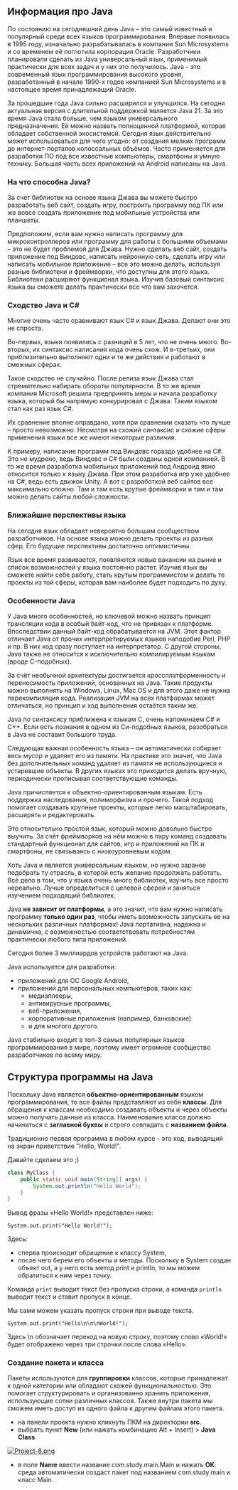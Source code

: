 ## Информация про Java
По состоянию на сегодняшний день Java – это самый известный и популярный среди всех языков программирования. Впервые появилась в 1995 году, изначально разрабатывалась в компании Sun Microsystems и со временем её поглотила корпорация Oracle. Разработчики планировали сделать из Java универсальный язык, применимый практически для всех задач и у них это получилось. 
Java - это современный язык программирования высокого уровня, разработанный в начале 1990-х годов компанией Sun Microsystems и в настоящее время принадлежащий Oracle.

За прошедшие года Java сильно расширился и улучшился. На сегодня актуальная версия с длительной поддержкой является Java 21. За это время Java стала больше, чем языком универсального предназначения. Её можно назвать полноценной платформой, которая обладает собственной экосистемой. Сегодня язык действительно может использоваться для чего угодно: от создания мелких программ до интернет-порталов колоссальных объёмов. Часто применяется для разработки ПО под все известные компьютеры, смартфоны и умную технику. Большая часть всех приложений на Android написаны на Java.

### На что способна Java?
За счет библиотек на основе языка Джава вы можете быстро разработать веб сайт, создать игру, построить программу под ПК или же вовсе создать приложение под мобильные устройства или планшеты.

Предположим, если вам нужно написать программу для микроконтроллеров или программу для работы с большими объемами  – это не будет проблемой для Джава. Нужно сделать веб сайт, создать приложение под Виндовс, написать нейронную сеть, сделать игру или написать мобильное приложение – все это можно делать, используя разные библиотеки и фреймворки, что доступны для этого языка. Библиотеки расширяют функционал языка. Изучив базовый синтаксис языка вы сможете делать практически все что вам захочется.

### Сходство Java и C#
Многие очень часто сравнивают язык C# и язык Джава. Делают они это не спроста. 

Во-первых, языки появились с разницей в 5 лет, что не очень много. 
Во-вторых, их синтаксис написания кода очень схож. 
И в-третьих, они приблизительно выполняют одни и те же действия и работают в смежных сферах.

Такое сходство не случайно. После релиза язык Джава стал стремительно набирать обороты популярности. В то же время компания Microsoft решила предпринять меры и начала разработку языка, который бы напрямую конкурировал с Джава. Таким языком стал как раз язык C#.

Их сравнение вполне оправдано, хотя при сравнении сказать что лучше – просто невозможно. Несмотря на схожий синтаксис и схожие сферы применения языки все же имеют некоторые различия.

К примеру, написание программ под Виндовс гораздо удобнее на С#. Это не мудрено, ведь Виндовс и С# были созданы одной компанией. В то же время разработка мобильных приложений под Андроид явно относится только к языку Джава. При этом разработка игр уже удобнее на C#, ведь есть движок Unity. А вот с разработкой веб сайтов все максимально сложно. Там и там есть крутые фреймворки и там и там можно делать сайты любой сложности.

### Ближайшие перспективы языка
На сегодня язык обладает невероятно большим сообществом разработчиков. На основе языка можно делать проекты из разных сфер. Его будущие перспективы достаточно оптимистичны.

Язык все время развивается, появляются новые вакансии на рынке и список возможностей у языка постоянно растет. Изучив язык вы сможете найти себе работу, стать крутым программистом и делать те проекты из той сферы, которая вам наиболее будет подходить по духу.

### Особенности Java
У Java много особенностей, но ключевой можно назвать принцип трансляции кода в особый байт-код, что не привязан к платформе. Впоследствии данный байт-код обрабатывается на JVM. Этот фактор отличает Java от прочих интерпретируемых языков наподобие Perl, PHP и пр. В них код сразу поступает на интерпретатор. С другой стороны, Java также не относится к исключительно компилируемым языкам (вроде C-подобных).

За счёт необычной архитектуры достигается кроссплатформенность и переносимость приложений, основанных на Java. Такие продукты можно выполнять на Windows, Linux, Mac OS и для этого даже не нужна перекомпиляция кода. Реализация JVM на всех платформах может отличаться, но принцип и ход выполнения остаётся таким же.

Java по синтаксису приближена к языкам C, очень напоминаем C# и C++. Если есть познания в одном из Си-подобных языков, разобраться в Java не составит большого труда. 

Следующая важная особенность языка – он автоматически собирает весь мусор и удаляет его из памяти. На практике это значит, что Java без дополнительных команд удаляет из памяти не использующиеся и устаревшие объекты. В других языках это приходится делать вручную, периодически прописывая соответствующие команды. 

Java причисляется к объектно-ориентированным языкам. Есть поддержка наследования, полиморфизма и прочего. Такой подход помогает создавать крупные проекты, которые легко масштабировать, расширять и редактировать. 

Это относительно простой язык, который можно довольно быстро выучить. За счёт фреймворков на нём можно в пару команд создавать стандартный функционал для сайтов, игр и приложений на ПК и смартфоны, не связываясь с низкоуровневым кодом. 

Хоть Java и является универсальным языком, но нужно заранее подобрать ту отрасль, в которой есть желание продолжать работать. Всё дело в том, что у языка очень много библиотек, изучить все просто нереально. Лучше определиться с целевой сферой и заняться изучением подходящий библиотек.

Java **не зависит от платформы**, а это значит, что вам нужно написать программу **только один раз**, чтобы иметь возможность запускать ее на нескольких различных платформах!
Java портативна, надежна и динамична, с возможностью соответствовать потребностям практически любого типа приложений.

Сегодня более 3 миллиардов устройств работают на Java.

Java используется для разработки:
- приложений для ОС Google Android,
- приложений для персональных компьютеров, таких как:
  - медиаплееры,
  - антивирусные программы,
  - веб-приложения,
  - корпоративные приложения (например, банковские)
  - и для многого другого.
  
Java стабильно входит в топ-3 самых популярных языков программирования в мире, поэтому имеет огромное сообщество разработчиков по всему миру.

## Структура программы на Java

Поскольку Java является **объектно-ориентированным** языком программирования, то все файлы представляют из себя **классы**. Для обращения к классам необходимо создавать объекты и через объекты можно получать данные из класса. Наименование класса должно начинаться с **заглавной буквы** и строго совпадать с **названием файла**.

Традиционно первая программа в любом курсе - это код, выводящий на экран приветствие "Hello, World!".

Давайте сделаем это ;)

```Java
class MyClass {
    public static void main(String[] args) {
        System.out.println("Hello World");
    }
}
```

Вывод фразы «Hello World!» представлен ниже:

```
System.out.print("Hello World!");
```

Здесь:
- сперва происходит обращение к классу System,
- после чего берем его объекты и методы. Поскольку в System создан объект out, а у него есть метод print и println, то мы можем обратиться к ним через точку.

Команда ```print``` выводит текст без пропуска строки, а команда ```println``` выводит текст и ставит пропуск в конце. 

Мы сами можем указать пропуск строки при выводе текста.

```
System.out.print("Hello\n\n\nWorld!");
```

Здесь \n обозначает переход на новую строку, поэтому слово «World!» будет отображено через три строчки после слова «Hello».

### Создание пакета и класса

Пакеты используются для **группировки** классов, которые принадлежат к одной категории или обладают схожей функциональностью. Это помогает структурировать и организованно хранить приложения, использующие сотни различных классов. Также внутри пакета мы сможем иметь доступ из одного файла к другим файлам этого пакета.

- на панели проекта нужно кликнуть ПКМ на директории **src**.
- выбрать пункт **New** (или нажать комбинацию Alt + Insert) > **Java Class**

[![Project-8.png](https://i.postimg.cc/6QTtM8CJ/Project-8.png)](https://postimg.cc/XZMRJ72Q)

- в поле **Name** ввести название com.study.main.Main и нажать **OK**: среда автоматически создаст пакет под названием com.study.main и класс Main.


